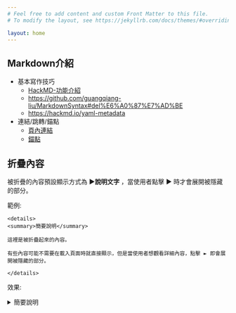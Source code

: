 ```yaml
---
# Feel free to add content and custom Front Matter to this file.
# To modify the layout, see https://jekyllrb.com/docs/themes/#overriding-theme-defaults

layout: home
---
```


## Markdown介紹

- 基本寫作技巧
  - [HackMD-功能介紹](https://hackmd.io/s/features-tw)
  - https://github.com/guangqiang-liu/MarkdownSyntax#del%E6%A0%87%E7%AD%BE
  - https://hackmd.io/yaml-metadata
- 連結/跳轉/錨點
  - [頁內連結](https://blog.csdn.net/Erice_s/article/details/80190859)
  - [錨點](https://my.oschina.net/antsky/blog/1475173)
  
## 折疊內容

被折疊的內容預設顯示方式為 **►說明文字** ，當使用者點擊 **►** 時才會展開被隱藏的部分。

範例: 

```
<details>
<summary>簡要說明</summary>

這裡是被折疊起來的內容。

有些內容可能不需要在載入頁面時就直接顯示，但是當使用者想觀看詳細內容，點擊 ► 即會展開被隱藏的部分。

</details>
```

效果:

<details>
<summary>簡要說明</summary>

這裡是被折疊起來的內容。

有些內容可能不需要在載入頁面時就直接顯示，但是當使用者想觀看詳細內容，點擊 ► 即會展開被隱藏的部分。

</details>

